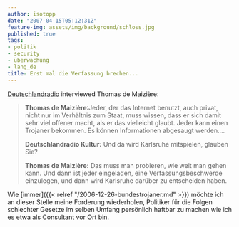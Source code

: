 ```yaml
---
author: isotopp
date: "2007-04-15T05:12:31Z"
feature-img: assets/img/background/schloss.jpg
published: true
tags:
- politik
- security
- überwachung
- lang_de
title: Erst mal die Verfassung brechen...
---
```

[Deutschlandradio](http://www.dradio.de/dkultur/sendungen/tacheles/614853/)
interviewed Thomas de Maizière:

> **Thomas de Maizière**:Jeder, der das Internet benutzt, auch privat, nicht
> nur im Verhältnis zum Staat, muss wissen, dass er sich damit sehr viel
> offener macht, als er das vielleicht glaubt. Jeder kann einen Trojaner
> bekommen. Es können Informationen abgesaugt werden....
>
> **Deutschlandradio Kultur:** Und da wird Karlsruhe mitspielen, glauben Sie?
>
> **Thomas de Maizière:** Das muss man probieren, wie weit man gehen kann.
> Und dann ist jeder eingeladen, eine Verfassungsbeschwerde einzulegen, und
> dann wird Karlsruhe darüber zu entscheiden haben.

Wie 
[immer]({{< relref "/2006-12-26-bundestrojaner.md" >}})
möchte ich an dieser Stelle meine Forderung wiederholen, Politiker für die
Folgen schlechter Gesetze im selben Umfang persönlich haftbar zu machen wie
ich es etwa als Consultant vor Ort bin.
